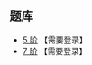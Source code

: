 ## 题库
- [5 阶](http://www.sudokufans.org.cn/lx/loop.index.php?p=df&w=5) 【需要登录】
- [7 阶](http://www.sudokufans.org.cn/lx/loop.index.php?p=df&w=7) 【需要登录】
